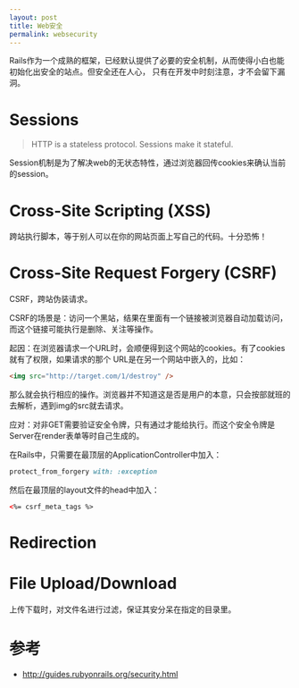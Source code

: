 ```yaml
---
layout: post
title: Web安全
permalink: websecurity
---
```


Rails作为一个成熟的框架，已经默认提供了必要的安全机制，从而使得小白也能初始化出安全的站点。但安全还在人心，
只有在开发中时刻注意，才不会留下漏洞。

# Sessions

> HTTP is a stateless protocol. Sessions make it stateful.

Session机制是为了解决web的无状态特性，通过浏览器回传cookies来确认当前的session。

# Cross-Site Scripting (XSS)
跨站执行脚本，等于别人可以在你的网站页面上写自己的代码。十分恐怖！


# Cross-Site Request Forgery (CSRF)
CSRF，跨站伪装请求。

CSRF的场景是：访问一个黑站，结果在里面有一个链接被浏览器自动加载访问，而这个链接可能执行是删除、关注等操作。

起因：在浏览器请求一个URL时，会顺便得到这个网站的cookies。有了cookies就有了权限，如果请求的那个
URL是在另一个网站中嵌入的，比如：

```html
<img src="http://target.com/1/destroy" />
```

那么就会执行相应的操作。浏览器并不知道这是否是用户的本意，只会按部就班的去解析，遇到img的src就去请求。

应对：对非GET需要验证安全令牌，只有通过才能给执行。而这个安全令牌是Server在render表单等时自己生成的。

在Rails中，只需要在最顶层的ApplicationController中加入：

```rb
protect_from_forgery with: :exception
```

然后在最顶层的layout文件的head中加入：

```html
<%= csrf_meta_tags %>
```

# Redirection

# File Upload/Download

上传下载时，对文件名进行过滤，保证其安分呆在指定的目录里。

# 参考
* http://guides.rubyonrails.org/security.html
